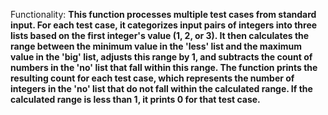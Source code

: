 Functionality: **This function processes multiple test cases from standard input. For each test case, it categorizes input pairs of integers into three lists based on the first integer's value (1, 2, or 3). It then calculates the range between the minimum value in the 'less' list and the maximum value in the 'big' list, adjusts this range by 1, and subtracts the count of numbers in the 'no' list that fall within this range. The function prints the resulting count for each test case, which represents the number of integers in the 'no' list that do not fall within the calculated range. If the calculated range is less than 1, it prints 0 for that test case.**